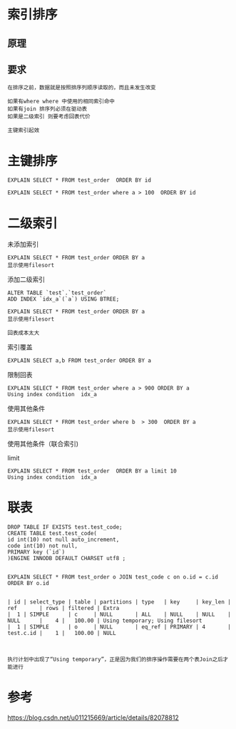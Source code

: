 
# 索引排序

## 原理


## 要求

	在排序之前，数据就是按照排序列顺序读取的，而且未发生改变

	如果有where where 中使用的相同索引命中
	如果有join 排序列必须在驱动表
	如果是二级索引 则要考虑回表代价 

	主键索引起效


# 主键排序


	EXPLAIN SELECT * FROM test_order  ORDER BY id 

	EXPLAIN SELECT * FROM test_order where a > 100  ORDER BY id 


# 二级索引


未添加索引

	EXPLAIN SELECT * FROM test_order ORDER BY a 
	显示使用filesort

添加二级索引

	ALTER TABLE `test`.`test_order` 
	ADD INDEX `idx_a`(`a`) USING BTREE;

	EXPLAIN SELECT * FROM test_order ORDER BY a 
	显示使用filesort

	回表成本太大

索引覆盖

	EXPLAIN SELECT a,b FROM test_order ORDER BY a
	
限制回表

	EXPLAIN SELECT * FROM test_order where a > 900 ORDER BY a 
	Using index condition  idx_a 

使用其他条件

	EXPLAIN SELECT * FROM test_order where b  > 300  ORDER BY a 
	显示使用filesort

使用其他条件（联合索引)

limit 

	EXPLAIN SELECT * FROM test_order  ORDER BY a limit 10
	Using index condition  idx_a 


# 联表


	DROP TABLE IF EXISTS test.test_code;
	CREATE TABLE test.test_code(
	id int(10) not null auto_increment,
	code int(10) not null,
	PRIMARY key (`id`)
	)ENGINE INNODB DEFAULT CHARSET utf8 ;


	EXPLAIN SELECT * FROM test_order o JOIN test_code c on o.id = c.id  ORDER BY o.id 


	| id | select_type | table | partitions | type   | key     | key_len | ref       | rows | filtered | Extra           
	|  1 | SIMPLE      | c     | NULL       | ALL    | NULL    | NULL    | NULL      |    4 |   100.00 | Using temporary; Using filesort 
	|  1 | SIMPLE      | o     | NULL       | eq_ref | PRIMARY | 4       | test.c.id |    1 |   100.00 | NULL           



	执行计划中出现了“Using temporary”，正是因为我们的排序操作需要在两个表Join之后才能进行


# 参考

https://blog.csdn.net/u011215669/article/details/82078812




